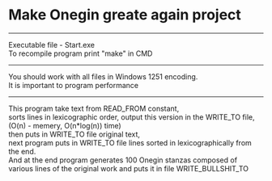 # Make Onegin greate again project
 ___
 Executable file - Start.exe<br />
 To recompile program print "make" in CMD 
 ___
 You should work with all files in Windows 1251 encoding.<br />
 It is important to program performance
 ____
 This program take text from READ_FROM constant, <br />
 sorts lines in lexicographic order, output this version in the WRITE_TO file,<br />
 (O(n) - memery, O(n*log(n)) time)<br />
 then puts in WRITE_TO file original text,<br />
 next program puts in WRITE_TO file lines sorted in lexicographically from the end.<br />
 And at the end program generates 100 Onegin stanzas composed of various lines of the original work and puts it in file WRITE_BULLSHIT_TO
